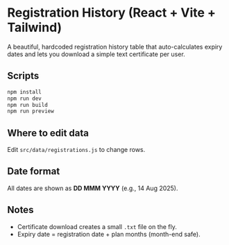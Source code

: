 # Registration History (React + Vite + Tailwind)

A beautiful, hardcoded registration history table that auto-calculates expiry dates and lets you download a simple text certificate per user.

## Scripts
```bash
npm install
npm run dev
npm run build
npm run preview
```

## Where to edit data
Edit `src/data/registrations.js` to change rows.

## Date format
All dates are shown as **DD MMM YYYY** (e.g., 14 Aug 2025).

## Notes
- Certificate download creates a small `.txt` file on the fly.
- Expiry date = registration date + plan months (month-end safe).
